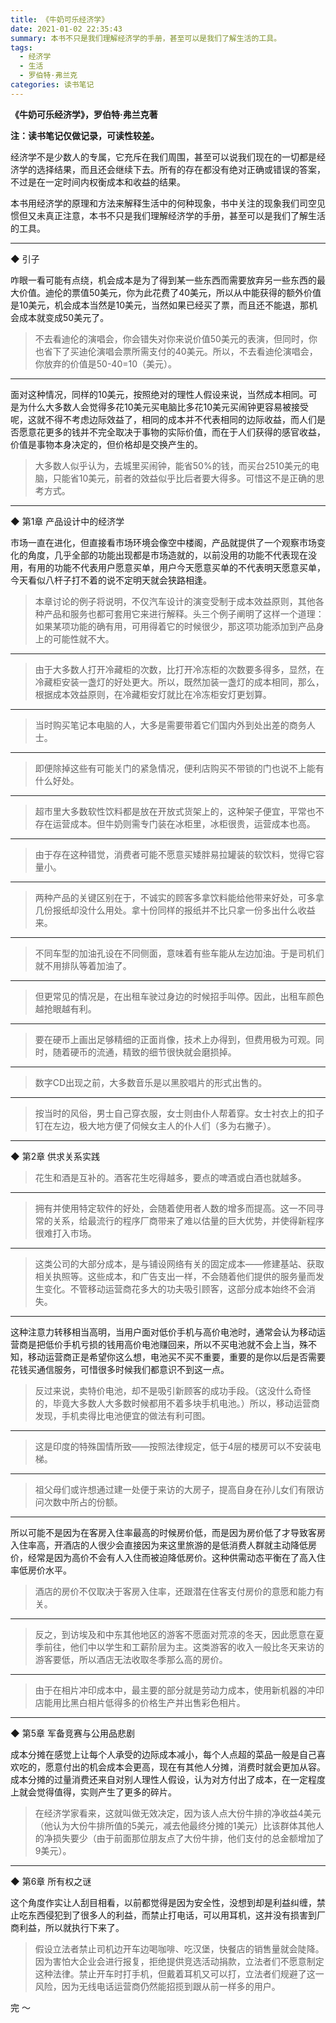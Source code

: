 ```yaml
---
title: 《牛奶可乐经济学》
date: 2021-01-02 22:35:43
summary: 本书不只是我们理解经济学的手册，甚至可以是我们了解生活的工具。
tags:
  - 经济学
  - 生活
  - 罗伯特·弗兰克
categories: 读书笔记
---
```


**《牛奶可乐经济学》，罗伯特·弗兰克著**

**注：读书笔记仅做记录，可读性较差。**

经济学不是少数人的专属，它充斥在我们周围，甚至可以说我们现在的一切都是经济学的选择结果，而且还会继续下去。所有的存在都没有绝对正确或错误的答案，不过是在一定时间内权衡成本和收益的结果。

本书用经济学的原理和方法来解释生活中的何种现象，书中关注的现象我们司空见惯但又未真正注意，本书不只是我们理解经济学的手册，甚至可以是我们了解生活的工具。

---

◆ 引子

咋眼一看可能有点绕，机会成本是为了得到某一些东西而需要放弃另一些东西的最大价值。迪伦的票值50美元，你为此花费了40美元，所以从中能获得的额外价值是10美元，机会成本当然是10美元，当然如果已经买了票，而且还不能退，那机会成本就变成50美元了。

> 不去看迪伦的演唱会，你会错失对你来说价值50美元的表演，但同时，你也省下了买迪伦演唱会票所需支付的40美元。所以，不去看迪伦演唱会，你放弃的价值是50-40=10（美元）。

---

面对这种情况，同样的10美元，按照绝对的理性人假设来说，当然成本相同。可是为什么大多数人会觉得多花10美元买电脑比多花10美元买闹钟更容易被接受呢，这就不得不考虑边际效益了，相同的成本并不代表相同的边际收益，而人们是否愿意花更多的钱并不完全取决于事物的实际价值，而在于人们获得的感官收益，价值是事物本身决定的，但价格却是交换产生的。

> 大多数人似乎认为，去城里买闹钟，能省50%的钱，而买台2510美元的电脑，只能省10美元，前者的效益似乎比后者要大得多。可惜这不是正确的思考方式。

---

◆ 第1章 产品设计中的经济学

市场一直在进化，但直接看市场环境会像空中楼阁，产品就提供了一个观察市场变化的角度，几乎全部的功能出现都是市场造就的，以前没用的功能不代表现在没用，有用的功能不代表用户愿意买单，用户今天愿意买单的不代表明天愿意买单，今天看似八杆子打不着的说不定明天就会狭路相逢。

> 本章讨论的例子将说明，不仅汽车设计的演变受制于成本效益原则，其他各种产品和服务也都可套用它来进行解释。头三个例子阐明了这样一个道理：如果某项功能的确有用，可用得着它的时候很少，那这项功能添加到产品身上的可能性就不大。

---

> 由于大多数人打开冷藏柜的次数，比打开冷冻柜的次数要多得多，显然，在冷藏柜安装一盏灯的好处更大。所以，既然加装一盏灯的成本相同，那么，根据成本效益原则，在冷藏柜安灯就比在冷冻柜安灯更划算。

---

> 当时购买笔记本电脑的人，大多是需要带着它们国内外到处出差的商务人士。

---

> 即便除掉这些有可能关门的紧急情况，便利店购买不带锁的门也说不上能有什么好处。

---

> 超市里大多数软性饮料都是放在开放式货架上的，这种架子便宜，平常也不存在运营成本。但牛奶则需专门装在冰柜里，冰柜很贵，运营成本也高。

---

> 由于存在这种错觉，消费者可能不愿意买矮胖易拉罐装的软饮料，觉得它容量小。

---

> 两种产品的关键区别在于，不诚实的顾客多拿饮料能给他带来好处，可多拿几份报纸却没什么用处。拿十份同样的报纸并不比只拿一份多出什么收益来。

---

> 不同车型的加油孔设在不同侧面，意味着有些车能从左边加油。于是司机们就不用排队等着加油了。

---

> 但更常见的情况是，在出租车驶过身边的时候招手叫停。因此，出租车颜色越抢眼越有利。

---

> 要在硬币上画出足够精细的正面肖像，技术上办得到，但费用极为可观。同时，随着硬币的流通，精致的细节很快就会磨损掉。

---

> 数字CD出现之前，大多数音乐是以黑胶唱片的形式出售的。

---

> 按当时的风俗，男士自己穿衣服，女士则由仆人帮着穿。女士衬衣上的扣子钉在左边，极大地方便了伺候女主人的仆人们（多为右撇子）。

---

◆ 第2章 供求关系实践

> 花生和酒是互补的。酒客花生吃得越多，要点的啤酒或白酒也就越多。

---

> 拥有并使用特定软件的好处，会随着使用者人数的增多而提高。这一不同寻常的关系，给最流行的程序厂商带来了难以估量的巨大优势，并使得新程序很难打入市场。

---

> 这类公司的大部分成本，是与铺设网络有关的固定成本——修建基站、获取相关执照等。这些成本，和广告支出一样，不会随着他们提供的服务量而发生变化。不管移动运营商花多大的功夫吸引顾客，这部分成本始终不会消失。

---

这种注意力转移相当高明，当用户面对低价手机与高价电池时，通常会认为移动运营商是把低价手机亏损的钱用高价电池赚回来，所以不买电池就不会上当，殊不知，移动运营商正是希望你这么想，电池买不买不重要，重要的是你以后是否需要花钱买通信服务，可惜很多时候我们都意识不到这一点。

> 反过来说，卖特价电池，却不是吸引新顾客的成功手段。（这没什么奇怪的，毕竟大多数人大多数时候都用不着多块手机电池。）所以，移动运营商发现，手机卖得比电池便宜的做法有利可图。

---

> 这是印度的特殊国情所致——按照法律规定，低于4层的楼房可以不安装电梯。

---

> 祖父母们或许想通过建一处便于来访的大房子，提高自身在孙儿女们有限访问次数中所占的份额。

---

所以可能不是因为在客房入住率最高的时候房价低，而是因为房价低了才导致客房入住率高，开酒店的人很少会直接因为来这里旅游的是低消费人群就主动降低房价，经常是因为高价不会有人入住而被迫降低房价。这种供需动态平衡在了高入住率低房价水平。

> 酒店的房价不仅取决于客房入住率，还跟潜在住客支付房价的意愿和能力有关。

---

> 反之，到访埃及和中东其他地区的游客不愿面对荒凉的冬天，因此愿意在夏季前往，他们中以学生和工薪阶层为主。这类游客的收入一般比冬天来访的游客要低，所以酒店无法收取冬季那么高的房价。

---

> 由于在相片冲印成本中，最主要的部分就是劳动力成本，使用新机器的冲印店能用比黑白相片低得多的价格生产并出售彩色相片。

---

◆ 第5章 军备竞赛与公用品悲剧

成本分摊在感觉上让每个人承受的边际成本减小，每个人点超的菜品一般是自己喜欢吃的，愿意付出的机会成本会更高，现在有其他人分摊，消费时就会更加从容。成本分摊的过量消费还来自对别人理性人假设，认为对方付出了成本，在一定程度上就会觉得值得，实则产生了更多的碎片。

> 在经济学家看来，这就叫做无效决定，因为该人点大份牛排的净收益4美元（他认为大份牛排所值的5美元，减去他最终分摊的1美元）比该群体其他人的净损失要少（由于前面那位朋友点了大份牛排，他们支付的总金额增加了9美元）。

---

◆ 第6章 所有权之谜

这个角度作实让人刮目相看，以前都觉得是因为安全性，没想到却是利益纠缠，禁止吃东西侵犯到了很多人的利益，而禁止打电话，可以用耳机，这并没有损害到厂商利益，所以就执行下来了。

> 假设立法者禁止司机边开车边喝咖啡、吃汉堡，快餐店的销售量就会陡降。因为害怕大企业会进行报复，拒绝提供竞选活动捐款，立法者们不愿意制定这种法律。禁止开车时打手机，但戴着耳机又可以打，立法者们规避了这一风险，因为无线电话运营商仍然能招揽到跟从前一样多的用户。



完 ～ 